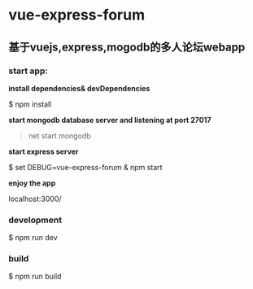 # vue-express-forum
## 基于vuejs,express,mogodb的多人论坛webapp

### start app:

**install dependencies& devDependencies**

$ npm install

**start mongodb database server and listening at port 27017**

> net start mongodb

**start express server**

$ set DEBUG=vue-express-forum & npm start

**enjoy the app**

localhost:3000/

### development

$ npm run dev

### build

$ npm run build
